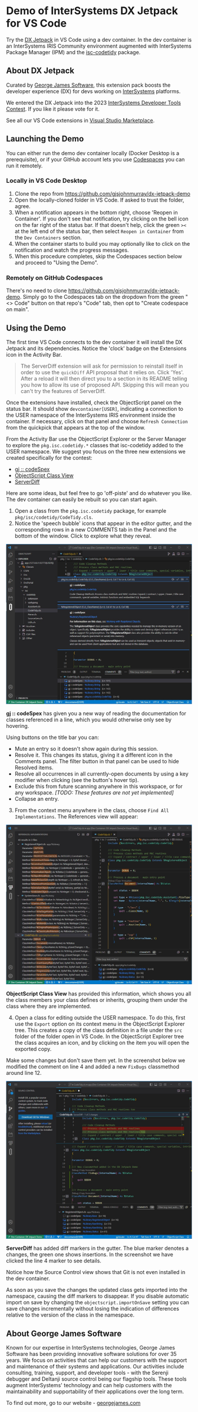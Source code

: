 # Demo of InterSystems DX Jetpack for VS Code

Try the [DX Jetpack](https://openexchange.intersystems.com/package/DX-Jetpack-for-VS-Code) in VS Code using a dev container. In the dev container is an InterSystems IRIS Community environment augmented with InterSystems Package Manager (IPM) and the [isc-codetidy](https://openexchange.intersystems.com/package/isc-codetidy) package.

## About DX Jetpack
Curated by [George James Software](https://georgejames.com), this extension pack boosts the developer experience (DX) for devs working on [InterSystems](https://developer.intersystems.com) platforms.

We entered the DX Jetpack into the 2023 [InterSystems Developer Tools Contest](https://openexchange.intersystems.com/contest/30). If you like it please vote for it.

See all our VS Code extensions in [Visual Studio Marketplace](https://marketplace.visualstudio.com/publishers/georgejames).

## Launching the Demo

You can either run the demo dev container locally (Docker Desktop is a prerequisite), or if your GitHub account lets you use [Codespaces](https://docs.github.com/codespaces) you can run it remotely.

### Locally in VS Code Desktop
1. Clone the repo from https://github.com/gjsjohnmurray/dx-jetpack-demo
2. Open the locally-cloned folder in VS Code. If asked to trust the folder, agree.
3. When a notification appears in the bottom right, choose 'Reopen in Container'. If you don't see that notification, try clicking on the bell icon on the far right of the status bar. If that doesn't help, click the green `><` at the left end of the status bar, then select `Reopen in Container` from the `Dev Containers` section.
4. When the container starts to build you may optionally like to click on the notification and watch the progress messages.
5. When this procedure completes, skip the Codespaces section below and proceed to "Using the Demo".

### Remotely on GitHub Codespaces
There's no need to clone https://github.com/gjsjohnmurray/dx-jetpack-demo. Simply go to the Codespaces tab on the dropdown from the green "<> Code" button on that repo's "Code" tab, then opt to "Create codespace on main".

## Using the Demo

The first time VS Code connects to the dev container it will install the DX Jetpack and its dependencies. Notice the 'clock' badge on the Extensions icon in the Activity Bar.

> The ServerDiff extension will ask for permission to reinstall itself in order to use the `quickDiff` API proposal that it relies on. Click 'Yes'. After a reload it will then direct you to a section in its README telling you how to allow its use of proposed API. Skipping this will mean you can't try the features of ServerDiff.

Once the extensions have installed, check the ObjectScript panel on the status bar. It should show `devcontainer[USER]`, indicating a connection to the USER namespace of the InterSystems IRIS environment inside the container. If necessary, click on that panel and choose `Refresh Connection` from the quickpick that appears at the top of the window.

From the Activity Bar use the ObjectScript Explorer or the Server Manager to explore the `pkg.isc.codetidy.*` classes that isc-codetidy added to the USER namespace. We suggest you focus on the three new extensions we created specifically for the contest:

- [gj :: codeSpex](https://marketplace.visualstudio.com/items?itemName=georgejames.codespex)
- [ObjectScript Class View](https://marketplace.visualstudio.com/items?itemName=georgejames.objectscript-class-view)
- [ServerDiff](https://marketplace.visualstudio.com/items?itemName=georgejames.intersystems-serverdiff)

Here are some ideas, but feel free to go 'off-piste' and do whatever you like. The dev container can easily be rebuilt so you can start again.

1. Open a class from the `pkg.isc.codetidy` package, for example `pkg/isc/codetidy/CodeTidy.cls`.
2. Notice the 'speech bubble' icons that appear in the editor gutter, and the corresponding rows in a new COMMENTS tab in the Panel and the bottom of the window. Click to explore what they reveal.

![Alt text](media/Screenshot1.jpg)

**gj :: codeSpex** has given you a new way of reading the documentation for classes referenced in a line, which you would otherwise only see by hovering.

Using buttons on the title bar you can:
- Mute an entry so it doesn't show again during this session.
- Resolve it. This changes its status, giving it a different icon in the Comments panel. The filter button in that panel can be used to hide Resolved items.
- Resolve all occurrences in all currently-open documents by using a key modifier when clicking (see the button's hover tip).
- Exclude this from future scanning anywhere in this workspace, or for any workspace. _[TODO: These features are not yet implemented]_
- Collapse an entry.

3. From the context menu anywhere in the class, choose `Find All Implementations`. The References view will appear:

![Alt text](media/Screenshot2.jpg)

**ObjectScript Class View** has provided this information, which shows you all the class members your class defines or inherits, grouping them under the class where they are implemented.

4. Open a class for editing outside the USER namespace. To do this, first use the `Export` option on its context menu in the ObjectScript Explorer tree. This creates a copy of the class definition in a file under the `src` folder of the folder open in VS Code. In the ObjectScript Explorer tree the class acquires an icon, and by clicking on the item you will open the exported copy.

Make some changes but don't save them yet. In the screenshot below we modified the comment on line 4 and added a new `FixBugs` classmethod around line 12.

![Alt text](media/Screenshot3.jpg)

**ServerDiff** has added diff markers in the gutter. The blue marker denotes a changes, the green one shows insertions. In the screenshot we have clicked the line 4 marker to see details.

Notice how the Source Control view shows that Git is not even installed in the dev container.

As soon as you save the changes the updated class gets imported into the namespace, causing the diff markers to disappear. If you disable automatic import on save by changing the `objectscript.importOnSave` setting you can save changes incrementally without losing the indication of differences relative to the version of the class in the namespace.

## About George James Software

Known for our expertise in InterSystems technologies, George James Software has been providing innovative software solutions for over 35 years. We focus on activities that can help our customers with the support and maintenance of their systems and applications. Our activities include consulting, training, support, and developer tools - with the Serenji debugger and Deltanji source control being our flagship tools. These tools augment InterSystems' technology and can help customers with the maintainability and supportability of their applications over the long term. 

To find out more, go to our website - [georgejames.com](https://georgejames.com) 

